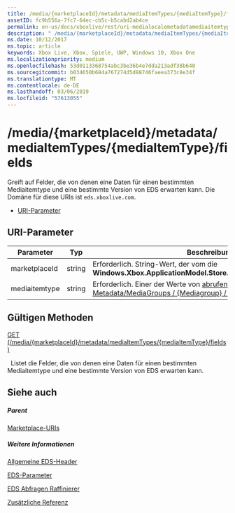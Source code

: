 ```yaml
---
title: /media/{marketplaceId}/metadata/mediaItemTypes/{mediaItemType}/fields
assetID: fc9b556a-7fc7-64ec-cb5c-b5cabd2ab4ce
permalink: en-us/docs/xboxlive/rest/uri-medialocalemetadatamediaitemtypefields.html
description: " /media/{marketplaceId}/metadata/mediaItemTypes/{mediaItemType}/fields"
ms.date: 10/12/2017
ms.topic: article
keywords: Xbox Live, Xbox, Spiele, UWP, Windows 10, Xbox One
ms.localizationpriority: medium
ms.openlocfilehash: 53d0113368754abc3be36b4e7dda213adf38b640
ms.sourcegitcommit: b034650b684a767274d5d88746faeea373c8e34f
ms.translationtype: MT
ms.contentlocale: de-DE
ms.lasthandoff: 03/06/2019
ms.locfileid: "57613055"
---
```

# <a name="mediamarketplaceidmetadatamediaitemtypesmediaitemtypefields"></a>/media/{marketplaceId}/metadata/mediaItemTypes/{mediaItemType}/fields
Greift auf Felder, die von denen eine Daten für einen bestimmten Mediaitemtype und eine bestimmte Version von EDS erwarten kann. Die Domäne für diese URIs ist `eds.xboxlive.com`.
 
  * [URI-Parameter](#ID4EV)
 
<a id="ID4EV"></a>

 
## <a name="uri-parameters"></a>URI-Parameter
 
| Parameter| Typ| Beschreibung| 
| --- | --- | --- | 
| marketplaceId| string| Erforderlich. String-Wert, der vom die <b>Windows.Xbox.ApplicationModel.Store.Configuration.MarketplaceId</b>.| 
| mediaitemtype| string| Erforderlich. Einer der Werte von [abrufen (/media/ {MarketplaceId} / Metadata/MediaGroups / {Mediagroup} / MediaItemTypes)](uri-medialocalemetadatamediagroupsmediaitemtypesget.md).| 
  
<a id="ID4EBC"></a>

 
## <a name="valid-methods"></a>Gültigen Methoden

[GET (/media/{marketplaceId}/metadata/mediaItemTypes/{mediaItemType}/fields)](uri-medialocalemetadatamediaitemtypefieldsget.md)

&nbsp;&nbsp;Listet die Felder, die von denen eine Daten für einen bestimmten Mediaitemtype und eine bestimmte Version von EDS erwarten kann.
 
<a id="ID4ELC"></a>

 
## <a name="see-also"></a>Siehe auch
 
<a id="ID4ENC"></a>

 
##### <a name="parent"></a>Parent 

[Marketplace-URIs](atoc-reference-marketplace.md)

  
<a id="ID4EXC"></a>

 
##### <a name="further-information"></a>Weitere Informationen 

[Allgemeine EDS-Header](../../additional/edscommonheaders.md)

 [EDS-Parameter](../../additional/edsparameters.md)

 [EDS Abfragen Raffinierer](../../additional/edsqueryrefiners.md)

 [Zusätzliche Referenz](../../additional/atoc-xboxlivews-reference-additional.md)

   